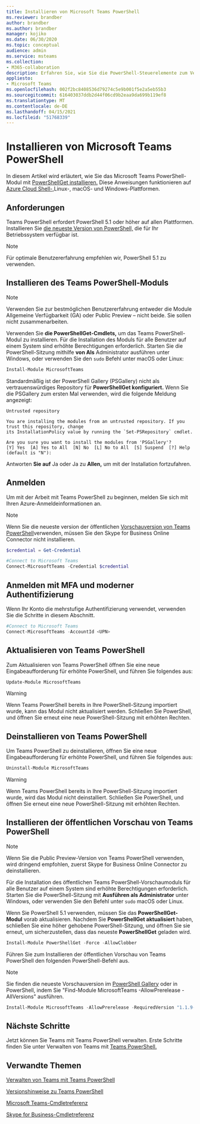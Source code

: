 ```yaml
---
title: Installieren von Microsoft Teams PowerShell
ms.reviewer: brandber
author: brandber
ms.author: brandber
manager: kojiko
ms.date: 06/30/2020
ms.topic: conceptual
audience: admin
ms.service: msteams
ms.collection:
- M365-collaboration
description: Erfahren Sie, wie Sie die PowerShell-Steuerelemente zum Verwalten von Microsoft Teams verwenden.
appliesto:
- Microsoft Teams
ms.openlocfilehash: 002f2bc8408536d79274c5e9b001f5e2a5eb55b3
ms.sourcegitcommit: 616403037ddb2d44f06cd9b2eaa9da699b119ef8
ms.translationtype: MT
ms.contentlocale: de-DE
ms.lasthandoff: 04/15/2021
ms.locfileid: "51768339"
---
```

# <a name="install-microsoft-teams-powershell"></a>Installieren von Microsoft Teams PowerShell

In diesem Artikel wird erläutert, wie Sie das Microsoft Teams PowerShell-Modul mit [PowerShellGet installieren.](/powershell/scripting/gallery/installing-psget) Diese Anweisungen funktionieren auf [Azure Cloud Shell-,](/azure/cloud-shell/overview)Linux-, macOS- und Windows-Plattformen.

## <a name="requirements"></a>Anforderungen

Teams PowerShell erfordert PowerShell 5.1 oder höher auf allen Plattformen. Installieren Sie [die neueste Version von PowerShell,](/powershell/scripting/install/installing-powershell) die für Ihr Betriebssystem verfügbar ist.

> [!NOTE]
> Für optimale Benutzererfahrung empfehlen wir, PowerShell 5.1 zu verwenden.

## <a name="install-the-teams-powershell-module"></a>Installieren des Teams PowerShell-Moduls

> [!NOTE]
> Verwenden Sie zur bestmöglichen Benutzererfahrung entweder die Module Allgemeine Verfügbarkeit (GA) oder Public Preview – nicht beide. Sie sollen nicht zusammenarbeiten.


Verwenden Sie **die PowerShellGet-Cmdlets,** um das Teams PowerShell-Modul zu installieren. Für die Installation des Moduls für alle Benutzer auf einem System sind erhöhte Berechtigungen erforderlich. Starten Sie die PowerShell-Sitzung mithilfe **von Als** Administrator ausführen unter Windows, oder verwenden Sie den `sudo` Befehl unter macOS oder Linux:

```powershell
Install-Module MicrosoftTeams
```

Standardmäßig ist der PowerShell Gallery (PSGallery) nicht als vertrauenswürdiges Repository für **PowerShellGet konfiguriert.** Wenn Sie die PSGallery zum ersten Mal verwenden, wird die folgende Meldung angezeigt:

```console
Untrusted repository

You are installing the modules from an untrusted repository. If you trust this repository, change
its InstallationPolicy value by running the `Set-PSRepository` cmdlet.

Are you sure you want to install the modules from 'PSGallery'?
[Y] Yes  [A] Yes to All  [N] No  [L] No to All  [S] Suspend  [?] Help (default is "N"):
```

Antworten **Sie auf** Ja oder Ja zu **Allen,** um mit der Installation fortzufahren.

## <a name="sign-in"></a>Anmelden

Um mit der Arbeit mit Teams PowerShell zu beginnen, melden Sie sich mit Ihren Azure-Anmeldeinformationen an.

> [!NOTE]
> Wenn Sie die neueste version der öffentlichen [Vorschauversion von Teams PowerShell](https://www.powershellgallery.com/packages/MicrosoftTeams/)verwenden, müssen Sie den Skype for Business Online Connector nicht installieren.

```powershell
$credential = Get-Credential

#Connect to Microsoft Teams
Connect-MicrosoftTeams -Credential $credential
```

## <a name="sign-in-using-mfa-and-modern-authentication"></a>Anmelden mit MFA und moderner Authentifizierung

 Wenn Ihr Konto die mehrstufige Authentifizierung verwendet, verwenden Sie die Schritte in diesem Abschnitt.

```powershell
#Connect to Microsoft Teams
Connect-MicrosoftTeams -AccountId <UPN>
```

## <a name="update-teams-powershell"></a>Aktualisieren von Teams PowerShell

Zum Aktualisieren von Teams PowerShell öffnen Sie eine neue Eingabeaufforderung für erhöhte PowerShell, und führen Sie folgendes aus:

```powershell
Update-Module MicrosoftTeams
```

> [!WARNING]
> Wenn Teams PowerShell bereits in Ihre PowerShell-Sitzung importiert wurde, kann das Modul nicht aktualisiert werden. Schließen Sie PowerShell, und öffnen Sie erneut eine neue PowerShell-Sitzung mit erhöhten Rechten.


## <a name="uninstall-teams-powershell"></a>Deinstallieren von Teams PowerShell

Um Teams PowerShell zu deinstallieren, öffnen Sie eine neue Eingabeaufforderung für erhöhte PowerShell, und führen Sie folgendes aus:

```powershell
Uninstall-Module MicrosoftTeams
```
> [!WARNING]
> Wenn Teams PowerShell bereits in Ihre PowerShell-Sitzung importiert wurde, wird das Modul nicht deinstalliert. Schließen Sie PowerShell, und öffnen Sie erneut eine neue PowerShell-Sitzung mit erhöhten Rechten.

## <a name="install-teams-powershell-public-preview"></a>Installieren der öffentlichen Vorschau von Teams PowerShell

> [!NOTE]
> Wenn Sie die Public Preview-Version von Teams PowerShell verwenden, wird dringend empfohlen, zuerst Skype for Business Online Connector zu deinstallieren.

Für die Installation des öffentlichen Teams PowerShell-Vorschaumoduls für alle Benutzer auf einem System sind erhöhte Berechtigungen erforderlich. Starten Sie die PowerShell-Sitzung mit **Ausführen als Administrator** unter Windows, oder verwenden Sie den Befehl unter `sudo` macOS oder Linux.

Wenn Sie PowerShell 5.1 verwenden, müssen Sie das **PowerShellGet-Modul** vorab aktualisieren. Nachdem Sie **PowerShellGet aktualisiert** haben, schließen Sie eine höher gehobene PowerShell-Sitzung, und öffnen Sie sie erneut, um sicherzustellen, dass das neueste **PowerShellGet** geladen wird.

```powershell
Install-Module PowerShellGet -Force -AllowClobber
```

Führen Sie zum Installieren der öffentlichen Vorschau von Teams PowerShell den folgenden PowerShell-Befehl aus.

> [!NOTE]
> Sie finden die neueste Vorschauversion im [PowerShell Gallery](https://www.powershellgallery.com/packages/MicrosoftTeams) oder in PowerShell, indem Sie "Find-Module MicrosoftTeams -AllowPrerelease -AllVersions" ausführen.

```powershell
Install-Module MicrosoftTeams -AllowPrerelease -RequiredVersion "1.1.9-preview"
```

## <a name="next-steps"></a>Nächste Schritte

Jetzt können Sie Teams mit Teams PowerShell verwalten. Erste Schritte finden Sie unter Verwalten von Teams mit [Teams PowerShell.](teams-powershell-managing-teams.md)

## <a name="related-topics"></a>Verwandte Themen

[Verwalten von Teams mit Teams PowerShell](teams-powershell-managing-teams.md)

[Versionshinweise zu Teams PowerShell](teams-powershell-release-notes.md)

[Microsoft Teams-Cmdletreferenz](/powershell/teams/?view=teams-ps)

[Skype for Business-Cmdletreferenz](/powershell/skype/intro?view=skype-ps)
